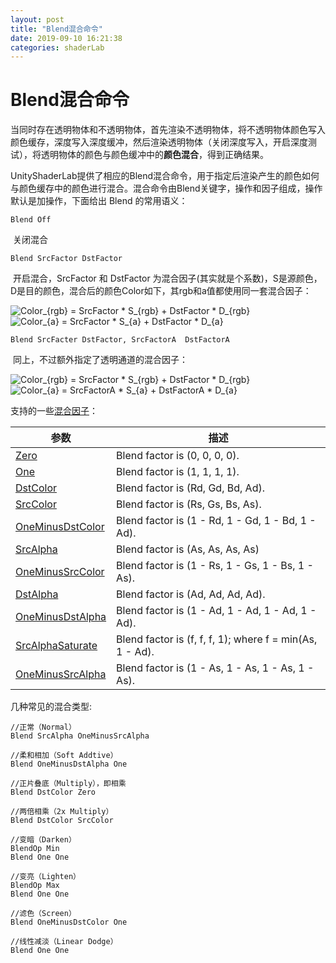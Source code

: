 ```yaml
---
layout: post
title: "Blend混合命令"
date: 2019-09-10 16:21:38
categories: shaderLab
---
```

<!-- more -->

# Blend混合命令

当同时存在透明物体和不透明物体，首先渲染不透明物体，将不透明物体颜色写入颜色缓存，深度写入深度缓冲，然后渲染透明物体（关闭深度写入，开启深度测试），将透明物体的颜色与颜色缓冲中的**颜色混合**，得到正确结果。

UnityShaderLab提供了相应的Blend混合命令，用于指定后渲染产生的颜色如何与颜色缓存中的颜色进行混合。混合命令由Blend关键字，操作和因子组成，操作默认是加操作，下面给出 Blend 的常用语义：

```
Blend Off
```


​    关闭混合

```
Blend SrcFactor DstFactor
```

​    开启混合，SrcFactor 和 DstFactor 为混合因子(其实就是个系数)，S是源颜色，D是目的颜色，混合后的颜色Color如下，其rgb和a值都使用同一套混合因子：

<img src="https://latex.codecogs.com/gif.latex?\inline&space;\fn_cm&space;Color_{rgb}&space;=&space;SrcFactor&space;*&space;S_{rgb}&space;&plus;&space;DstFactor&space;*&space;D_{rgb}" title="Color_{rgb} = SrcFactor * S_{rgb} + DstFactor * D_{rgb}" />

<img src="https://latex.codecogs.com/gif.latex?\inline&space;\fn_cm&space;Color_{a}&space;=&space;SrcFactor&space;*&space;S_{a}&space;&plus;&space;DstFactor&space;*&space;D_{a}" title="Color_{a} = SrcFactor * S_{a} + DstFactor * D_{a}" />

```
Blend SrcFacter DstFactor, SrcFactorA  DstFactorA
```

​    同上，不过额外指定了透明通道的混合因子：

<img src="https://latex.codecogs.com/gif.latex?\inline&space;\fn_cm&space;Color_{rgb}&space;=&space;SrcFactor&space;*&space;S_{rgb}&space;&plus;&space;DstFactor&space;*&space;D_{rgb}" title="Color_{rgb} = SrcFactor * S_{rgb} + DstFactor * D_{rgb}" />

<img src="https://latex.codecogs.com/gif.latex?\inline&space;\fn_cm&space;Color_{a}&space;=&space;SrcFactorA&space;*&space;S_{a}&space;&plus;&space;DstFactorA&space;*&space;D_{a}" title="Color_{a} = SrcFactorA * S_{a} + DstFactorA * D_{a}" />

支持的一些[混合因子](https://docs.unity3d.com/ScriptReference/Rendering.BlendMode.html)：

| **参数**                                                     | **描述**                                                 |
| ------------------------------------------------------------ | -------------------------------------------------------- |
| [Zero](https://docs.unity3d.com/ScriptReference/Rendering.BlendMode.Zero.html) | Blend factor is (0, 0, 0, 0).                            |
| [One](https://docs.unity3d.com/ScriptReference/Rendering.BlendMode.One.html) | Blend factor is (1, 1, 1, 1).                            |
| [DstColor](https://docs.unity3d.com/ScriptReference/Rendering.BlendMode.DstColor.html) | Blend factor is (Rd, Gd, Bd, Ad).                        |
| [SrcColor](https://docs.unity3d.com/ScriptReference/Rendering.BlendMode.SrcColor.html) | Blend factor is (Rs, Gs, Bs, As).                        |
| [OneMinusDstColor](https://docs.unity3d.com/ScriptReference/Rendering.BlendMode.OneMinusDstColor.html) | Blend factor is (1 - Rd, 1 - Gd, 1 - Bd, 1 - Ad).        |
| [SrcAlpha](https://docs.unity3d.com/ScriptReference/Rendering.BlendMode.SrcAlpha.html) | Blend factor is (As, As, As, As)                         |
| [OneMinusSrcColor](https://docs.unity3d.com/ScriptReference/Rendering.BlendMode.OneMinusSrcColor.html) | Blend factor is (1 - Rs, 1 - Gs, 1 - Bs, 1 - As).        |
| [DstAlpha](https://docs.unity3d.com/ScriptReference/Rendering.BlendMode.DstAlpha.html) | Blend factor is (Ad, Ad, Ad, Ad).                        |
| [OneMinusDstAlpha](https://docs.unity3d.com/ScriptReference/Rendering.BlendMode.OneMinusDstAlpha.html) | Blend factor is (1 - Ad, 1 - Ad, 1 - Ad, 1 - Ad).        |
| [SrcAlphaSaturate](https://docs.unity3d.com/ScriptReference/Rendering.BlendMode.SrcAlphaSaturate.html) | Blend factor is (f, f, f, 1); where f = min(As, 1 - Ad). |
| [OneMinusSrcAlpha](https://docs.unity3d.com/ScriptReference/Rendering.BlendMode.OneMinusSrcAlpha.html) | Blend factor is (1 - As, 1 - As, 1 - As, 1 - As).        |

几种常见的混合类型:

```
//正常（Normal）
Blend SrcAlpha OneMinusSrcAlpha

//柔和相加（Soft Addtive）
Blend OneMinusDstAlpha One

//正片叠底（Multiply），即相乘
Blend DstColor Zero

//两倍相乘（2x Multiply）
Blend DstColor SrcColor

//变暗（Darken）
BlendOp Min
Blend One One

//变亮（Lighten）
BlendOp Max
Blend One One

//滤色（Screen）
Blend OneMinusDstColor One

//线性减淡（Linear Dodge）
Blend One One
```

